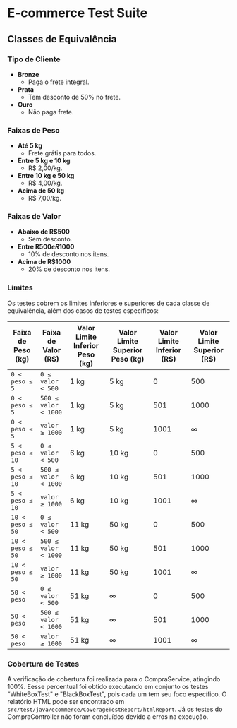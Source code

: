 # E-commerce Test Suite

## Classes de Equivalência

### Tipo de Cliente
- **Bronze**
    - Paga o frete integral.
- **Prata**
    - Tem desconto de 50% no frete.
- **Ouro**
    - Não paga frete.

### Faixas de Peso
- **Até 5 kg**
    - Frete grátis para todos.
- **Entre 5 kg e 10 kg**
    - R$ 2,00/kg.
- **Entre 10 kg e 50 kg**
    - R$ 4,00/kg.
- **Acima de 50 kg**
    - R$ 7,00/kg.

### Faixas de Valor
- **Abaixo de R$500**
    - Sem desconto.
- **Entre R$500 e R$1000**
    - 10% de desconto nos itens.
- **Acima de R$1000**
    - 20% de desconto nos itens.

### Limites

Os testes cobrem os limites inferiores e superiores de cada classe de equivalência, além dos casos de testes específicos:

| **Faixa de Peso (kg)** | **Faixa de Valor (R$)**  | **Valor Limite Inferior Peso (kg)** | **Valor Limite Superior Peso (kg)** | **Valor Limite Inferior (R$)** | **Valor Limite Superior (R$)** |
|------------------------|--------------------------|--------------------------------------|-------------------------------------|--------------------------------|-------------------------------|
| `0 < peso ≤ 5`         | `0 ≤ valor < 500`        | 1 kg                                 | 5 kg                                | 0                              | 500                           |
| `0 < peso ≤ 5`         | `500 ≤ valor < 1000`     | 1 kg                                 | 5 kg                                | 501                            | 1000                          |
| `0 < peso ≤ 5`         | `valor ≥ 1000`           | 1 kg                                 | 5 kg                                | 1001                           | ∞                             |
| `5 < peso ≤ 10`        | `0 ≤ valor < 500`        | 6 kg                                 | 10 kg                               | 0                              | 500                           |
| `5 < peso ≤ 10`        | `500 ≤ valor < 1000`     | 6 kg                                 | 10 kg                               | 501                            | 1000                          |
| `5 < peso ≤ 10`        | `valor ≥ 1000`           | 6 kg                                 | 10 kg                               | 1001                           | ∞                             |
| `10 < peso ≤ 50`       | `0 ≤ valor < 500`        | 11 kg                                | 50 kg                               | 0                              | 500                           |
| `10 < peso ≤ 50`       | `500 ≤ valor < 1000`     | 11 kg                                | 50 kg                               | 501                            | 1000                          |
| `10 < peso ≤ 50`       | `valor ≥ 1000`           | 11 kg                                | 50 kg                               | 1001                           | ∞                             |
| `50 < peso`            | `0 ≤ valor < 500`        | 51 kg                                | ∞                                   | 0                              | 500                           |
| `50 < peso`            | `500 ≤ valor < 1000`     | 51 kg                                | ∞                                   | 501                            | 1000                          |
| `50 < peso`            | `valor ≥ 1000`           | 51 kg                                | ∞                                   | 1001                           | ∞                             |

### Cobertura de Testes

A verificação de cobertura foi realizada para o CompraService, atingindo 100%. Eesse percentual foi obtido executando em conjunto os testes "WhiteBoxTest" e "BlackBoxTest", pois cada um tem seu foco específico. O relatório HTML pode ser encontrado em `src/test/java/ecommerce/CoverageTestReport/htmlReport`.
Já os testes do CompraController não foram concluídos devido a erros na execução.